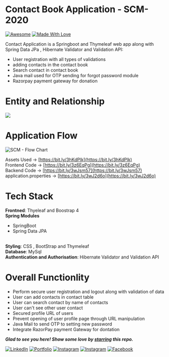 # Contact Book Application - SCM-2020

[![Awesome](https://cdn.rawgit.com/sindresorhus/awesome/d7305f38d29fed78fa85652e3a63e154dd8e8829/media/badge.svg)](https://github.com/daadestroyer) [![Made With Love](https://img.shields.io/badge/Made%20With-Love-orange.svg)](https://github.com/daadestroyer)

Contact Application is a Springboot and Thymeleaf web app along with Spring Data JPa , Hibernate Validator and Validation API:
- User registration with all types of validations
- adding contacts in the contact book
- Search contact in contact book
- Java mail used for OTP sending for forgot password module 
- Razorpay payment gateway for donation 

# Entity and Relationship
<img src="https://embed.creately.com/yAlD0xDqdhO?token=CcZ1tWAW2QMOwDKz&type=svg">


# Application Flow
<!-- <img src="https://embed.creately.com/TlM52gYMqp5?type=svg"> -->
![SCM - Flow Chart](https://user-images.githubusercontent.com/48306820/126115066-01d9f6ce-b46e-4016-bbcb-2a95d6dd10df.png)


Assets Used -> [https://bit.ly/3hKdPlk](https://bit.ly/3hKdPlk)
<br>
Frontend Code -> [https://bit.ly/3z6EqPg](https://bit.ly/3z6EqPg)
<br>
Backend Code -> [https://bit.ly/3wJsm57](https://bit.ly/3wJsm57)
<br>
application.properties -> [https://bit.ly/3wJ2d6o](https://bit.ly/3wJ2d6o)

# Tech Stack

<b>Frontned</b>: Thyeleaf and Boostrap 4
<br>
<b>Spring Modules</b>
  - SpringBoot
  - Spring Data JPA

<br>
<b>Styling</b>: CSS , BootStrap and Thymeleaf
<br>
<b>Database</b>: MySql
<br>
<b>Authentication and Authorisation</b>: Hibernate Validator and Validation API


<!-- <p align="center">
  <img src="https://image-dock-uploads-be.s3.ap-south-1.amazonaws.com/image.2021-04-18T19%3A42%3A20.791Z" />
</p>
<p align="center">
  Architectural  Diargram 
</p> -->

# Overall Functionlity
- Perform secure user registration and logout along with validation of data
- User can add contacts in contact table
- User can search contact by name of contacts
- User can't see other user contact 
- Secured profile URL of users
- Prevent opening of user profile page through URL manipulation
- Java Mail to send OTP to setting new password
- Integrate RazorPay payment Gateway for dontation



***Glad to see you here! Show some love by [starring](https://github.com/daadestroyer/smartcontactapplication) this repo.***

[![LinkedIn](https://img.shields.io/static/v1.svg?label=connect&message=@daadestroyer&color=grey&logo=linkedin&style=flat&logoColor=white&colorA=blue)](https://www.linkedin.com/in/daadestroyer/)     [![Portfolio](https://img.shields.io/static/v1.svg?label=visit&message=@daadestroyer&color=grey&logo=portfolio&style=flat&logoColor=white&colorA=blue)](https://daadestroyer.github.io/)  [![Instagram](https://img.shields.io/static/v1.svg?label=follow&message=@daadestroyer_14&color=grey&logo=instagram&style=flat&logoColor=white&colorA=blue)](https://www.instagram.com/daadestroyer_14/) [![Instagram](https://img.shields.io/static/v1.svg?label=follow&message=@daadestroyer_14&color=grey&logo=instagram&style=flat&logoColor=white&colorA=blue)](https://www.instagram.com/foodie_nigam/) [![Facebook](https://img.shields.io/static/v1.svg?label=follow&message=@shubhamnigam&color=grey&logo=facebook&style=flat&logoColor=white&colorA=blue)](https://www.facebook.com/shubham.nigam.562114)



